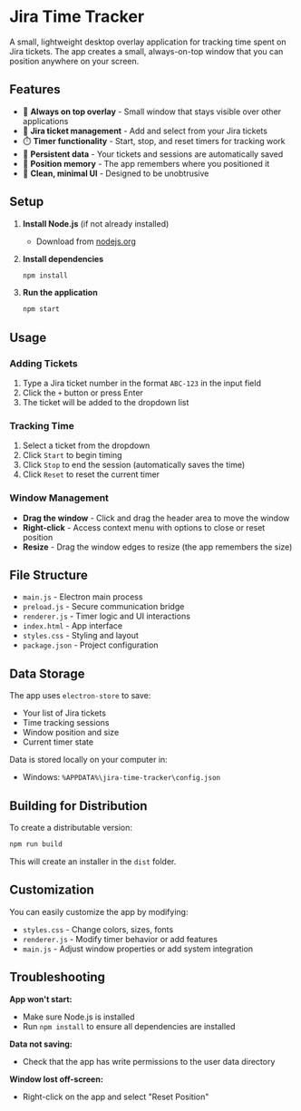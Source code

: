 # Jira Time Tracker

A small, lightweight desktop overlay application for tracking time spent on Jira tickets. The app creates a small, always-on-top window that you can position anywhere on your screen.

## Features

- 🎯 **Always on top overlay** - Small window that stays visible over other applications
- 📝 **Jira ticket management** - Add and select from your Jira tickets
- ⏱️ **Timer functionality** - Start, stop, and reset timers for tracking work
- 💾 **Persistent data** - Your tickets and sessions are automatically saved
- 📍 **Position memory** - The app remembers where you positioned it
- 🎨 **Clean, minimal UI** - Designed to be unobtrusive

## Setup

1. **Install Node.js** (if not already installed)
   - Download from [nodejs.org](https://nodejs.org/)

2. **Install dependencies**
   ```bash
   npm install
   ```

3. **Run the application**
   ```bash
   npm start
   ```

## Usage

### Adding Tickets
1. Type a Jira ticket number in the format `ABC-123` in the input field
2. Click the `+` button or press Enter
3. The ticket will be added to the dropdown list

### Tracking Time
1. Select a ticket from the dropdown
2. Click `Start` to begin timing
3. Click `Stop` to end the session (automatically saves the time)
4. Click `Reset` to reset the current timer

### Window Management
- **Drag the window** - Click and drag the header area to move the window
- **Right-click** - Access context menu with options to close or reset position
- **Resize** - Drag the window edges to resize (the app remembers the size)

## File Structure

- `main.js` - Electron main process
- `preload.js` - Secure communication bridge
- `renderer.js` - Timer logic and UI interactions
- `index.html` - App interface
- `styles.css` - Styling and layout
- `package.json` - Project configuration

## Data Storage

The app uses `electron-store` to save:
- Your list of Jira tickets
- Time tracking sessions
- Window position and size
- Current timer state

Data is stored locally on your computer in:
- Windows: `%APPDATA%\jira-time-tracker\config.json`

## Building for Distribution

To create a distributable version:

```bash
npm run build
```

This will create an installer in the `dist` folder.

## Customization

You can easily customize the app by modifying:
- `styles.css` - Change colors, sizes, fonts
- `renderer.js` - Modify timer behavior or add features
- `main.js` - Adjust window properties or add system integration

## Troubleshooting

**App won't start:**
- Make sure Node.js is installed
- Run `npm install` to ensure all dependencies are installed

**Data not saving:**
- Check that the app has write permissions to the user data directory

**Window lost off-screen:**
- Right-click on the app and select "Reset Position"
